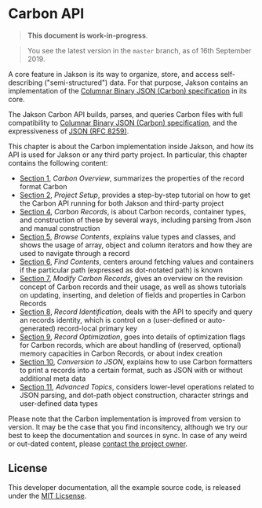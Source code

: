 # Carbon API

> **This document is work-in-progress**. 

> You see the latest version in the `master` branch, as of 16th September 2019.

A core feature in Jakson is its way to organize, store, and access self-describing ("semi-structured") data. For that purpose, Jakson contains an implementation of the [Columnar Binary JSON (Carbon) specification](http://www.carbonspec.org) in its core. 

The Jakson Carbon API builds, parses, and queries Carbon files with full compatibility to [Columnar Binary JSON (Carbon) specification](http://www.carbonspec.org), and the expressiveness of [JSON (RFC 8259)](https://tools.ietf.org/html/rfc8259). 

This chapter is about the Carbon implementation inside Jakson, and how its API is used for Jakson or any third party project. In particular, this chapter contains the following content:

- [Section 1](carbon-api/carbon-overview.md), *Carbon Overview*, summarizes the properties of the record format Carbon
- [Section 2](carbon-api/project-setup.md), *Project Setup*, provides a step-by-step tutorial on how to get the Carbon API running for both Jakson and third-party project
- [Section 4](carbon-api/construct-carbon-records.md), *Carbon Records*, is about Carbon records, container types, and construction of these by several ways, including parsing from Json and manual construction
- [Section 5](carbon-api/browse-contents.md), *Browse Contents*, explains value types and classes, and shows the usage of array, object and column iterators and how they are used to navigate through a record
- [Section 6](carbon-api/find-contents.md), *Find Contents*, centers around fetching values and containers if the particular path (expressed as dot-notated path) is known
- [Section 7](carbon-api/modify-contents.md), *Modify Carbon Records*, gives an overview on the revision concept of Carbon records and their usage, as well as shows tutorials on updating, inserting, and deletion of fields and properties in Carbon Records
- [Section 8](carbon-api/record-identification.md), *Record Identification*, deals with the API to specify and query an records identity, which is control on a (user-defined or auto-generated) record-local primary key
- [Section 9](carbon-api/record-optimization.md), *Record Optimization*, goes into details of optimization flags for Carbon records, which are about handling of (reserved, optional) memory capacities in Carbon Records, or about index creation
- [Section 10](carbon-api/conversion-to-json.md), *Conversion to JSON*, explains how to use Carbon formatters to print a records into a certain format, such as JSON with or without additional meta data
- [Section 11](carbon-api/advanced-topics.md), *Advanced Topics*, considers lower-level operations related to JSON parsing, and dot-path object construction, character strings and user-defined data types

Please note that the Carbon implementation is improved from version to version. It may be the case that you find inconsitency, although we try our best to keep the documentation and sources in sync. In case of any weird or out-dated content, please [contact the project owner](mailto:pinnecke@ovgu.de).

## License

This developer documentation, all the example source code, is released under the [MIT Licsense](https://github.com/protolabs/libcarbon/blob/master/LICENSE).

